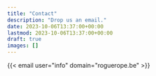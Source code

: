 ```yaml
---
title: "Contact"
description: "Drop us an email."
date: 2023-10-06T13:37:00+00:00
lastmod: 2023-10-06T13:37:00+00:00
draft: true
images: []
---
```


{{< email user="info" domain="roguerope.be" >}}
